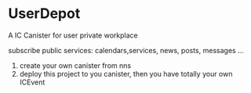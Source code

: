 # UserDepot
A IC Canister for user private workplace

subscribe public services: calendars,services, news, posts, messages ...

1. create your own canister from nns
2. deploy this project to you canister, then you have totally your own ICEvent


